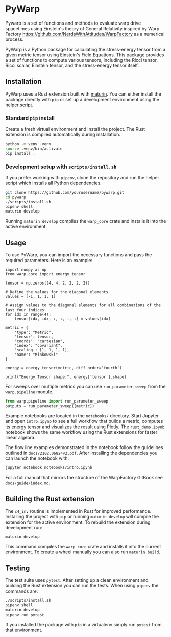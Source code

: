 # PyWarp

Pywarp is a set of functions and methods to evaluate warp drive spacetimes using Einstein's theory of General Relativity inspired by Warp Factory https://github.com/NerdsWithAttitudes/WarpFactory as a numerical process.

PyWarp is a Python package for calculating the stress-energy tensor from a given metric tensor using Einstein's Field Equations. This package provides a set of functions to compute various tensors, including the Ricci tensor, Ricci scalar, Einstein tensor, and the stress-energy tensor itself.

## Installation

PyWarp uses a Rust extension built with [maturin](https://github.com/PyO3/maturin).
You can either install the package directly with `pip` or set up a development
environment using the helper script.

### Standard `pip` install

Create a fresh virtual environment and install the project. The Rust extension
is compiled automatically during installation.

```bash
python -m venv .venv
source .venv/bin/activate
pip install .
```

### Development setup with `scripts/install.sh`

If you prefer working with `pipenv`, clone the repository and run the helper
script which installs all Python dependencies:

```bash
git clone https://github.com/yourusername/pywarp.git
cd pywarp
./scripts/install.sh
pipenv shell
maturin develop
```
Running `maturin develop` compiles the `warp_core` crate and installs it into
the active environment.

## Usage

To use PyWarp, you can import the necessary functions and pass the required parameters. Here is an example:
```
import numpy as np
from warp.core import energy_tensor

tensor = np.zeros((4, 4, 2, 2, 2, 2))

# Define the values for the diagonal elements
values = [-1, 1, 1, 1]

# Assign values to the diagonal elements for all combinations of the last four indices
for idx in range(4):
    tensor[idx, idx, :, :, :, :] = values[idx]

metric = {
    'type': "Metric",
    'tensor': tensor,
    'coords': "cartesian",
    'index': "covariant",
    'scaling': [1, 1, 1, 1],
    'name': "Minkowski"
}

energy = energy_tensor(metric, diff_order='fourth')

print("Energy Tensor shape:", energy['tensor'].shape)
```

For sweeps over multiple metrics you can use `run_parameter_sweep` from the `warp.pipeline` module.
```python
from warp.pipeline import run_parameter_sweep
outputs = run_parameter_sweep([metric])
```


Example notebooks are located in the `notebooks/` directory. Start Jupyter and open
`intro.ipynb` to see a full workflow that builds a metric, computes its energy tensor
and visualizes the result using Plotly. The `rust_demo.ipynb` notebook shows the same
workflow using the Rust extensions for faster linear algebra.

The flow line examples demonstrated in the notebook follow the guidelines
outlined in `docs/2102.06824v2.pdf`. After installing the dependencies you can
launch the notebook with:

```bash
jupyter notebook notebooks/intro.ipynb
```

For a full manual that mirrors the structure of the WarpFactory GitBook see
`docs/guide/index.md`.

## Building the Rust extension

The `c4_inv` routine is implemented in Rust for improved performance. Installing
the project with `pip` or running `maturin develop` will compile the extension
for the active environment. To rebuild the extension during development run:

```bash
maturin develop
```
This command compiles the `warp_core` crate and installs it into the current
environment. To create a wheel manually you can also run `maturin build`.

## Testing

The test suite uses `pytest`. After setting up a clean environment and building
the Rust extension you can run the tests. When using `pipenv` the commands are:

```bash
./scripts/install.sh
pipenv shell
maturin develop
pipenv run pytest
```

If you installed the package with `pip` in a virtualenv simply run `pytest` from
that environment.

